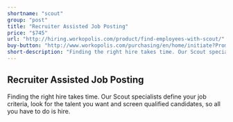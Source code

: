 ```yaml
---
shortname: "scout"
group: "post"
title: "Recruiter Assisted Job Posting"
price: "$745"
url: "http://hiring.workopolis.com/product/find-employees-with-scout/"
buy-button: "http://www.workopolis.com/purchasing/en/home/initiate?PromoCode=5C0UT&Reset=True"
short-description: "Finding the right hire takes time. Our Scout specialists define your job criteria, look for the talent you want and screen qualified candidates, so all you have to do is hire."
---
```


## Recruiter Assisted Job Posting

Finding the right hire takes time. Our Scout specialists define your job criteria, look for the talent you want and screen qualified candidates, so all you have to do is hire.
